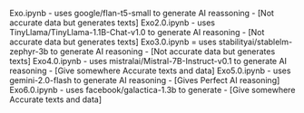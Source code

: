 Exo.ipynb -  uses google/flan-t5-small  to generate AI reassoning   - [Not accurate data but generates texts]
Exo2.0.ipynb - uses TinyLlama/TinyLlama-1.1B-Chat-v1.0 to generate AI reasoning - [Not accurate data but generates texts]
Exo3.0.ipynb = uses stabilityai/stablelm-zephyr-3b to generate AI reasoning - [Not accurate data but generates texts]
Exo4.0.ipynb - uses mistralai/Mistral-7B-Instruct-v0.1 to generate AI reasoning - [Give somewhere Accurate texts and data]
Exo5.0.ipynb - uses gemini-2.0-flash to generate AI reasoning - [Gives Perfect AI reasoning]
Exo6.0.ipynb - uses facebook/galactica-1.3b to generate - [Give somewhere Accurate texts and data]
